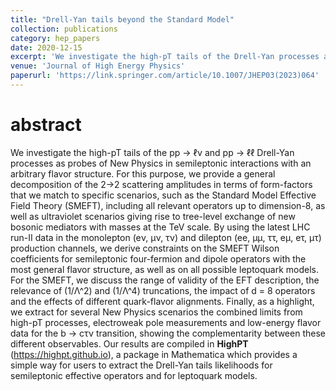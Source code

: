 ```yaml
---
title: "Drell-Yan tails beyond the Standard Model"
collection: publications
category: hep_papers
date: 2020-12-15
excerpt: 'We investigate the high-pT tails of the Drell-Yan processes at hadron colliders as powerful probes of New Physics in semileptonic interactions with an arbitrary flavor structure.'
venue: 'Journal of High Energy Physics'
paperurl: 'https://link.springer.com/article/10.1007/JHEP03(2023)064'
---
```


abstract 
===
We investigate the high-pT tails of the pp → ℓν and pp → ℓℓ Drell-Yan processes as probes of New Physics in semileptonic interactions with an arbitrary flavor structure. For this purpose, we provide a general decomposition of the 2→2 scattering amplitudes in terms of form-factors that we match to specific scenarios, such as the Standard Model Effective Field Theory (SMEFT), including all relevant operators up to dimension-8, as well as ultraviolet scenarios giving rise to tree-level exchange of new bosonic mediators with masses at the TeV scale. By using the latest LHC run-II data in the monolepton (eν, μν, τν) and dilepton (ee, μμ, ττ, eμ, eτ, μτ) production channels, we derive constraints on the SMEFT Wilson coefficients for semileptonic four-fermion and dipole operators with the most general flavor structure, as well as on all possible leptoquark models. For the SMEFT, we discuss the range of validity of the EFT description, the relevance of (1/Λ^2) and (1/Λ^4) truncations, the impact of d = 8 operators and the effects of different quark-flavor alignments. Finally, as a highlight, we extract for several New Physics scenarios the combined limits from high-pT processes, electroweak pole measurements and low-energy flavor data for the b → cτν transition, showing the complementarity between these different observables. Our results are compiled in **HighPT** (https://highpt.github.io), a package in Mathematica which provides a simple way for users to extract the Drell-Yan tails likelihoods for semileptonic effective operators and for leptoquark models.